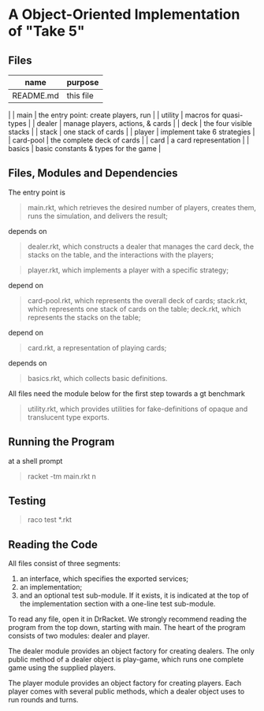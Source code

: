 # A Object-Oriented Implementation of "Take 5"


Files 
-----

| name     | purpose |
| ----------- | ------------------------------------ |
| README.md   | this file                            |
| 
| main        | the entry point: create players, run |
| utility     | macros for quasi-types               |
| dealer      | manage players, actions, & cards     |
| deck	      | the four visible stacks	   	     |
| stack	      | one stack of cards 		     |
| player      | implement take 6 strategies   	     |
| card-pool   | the complete deck of cards 	     |
| card	      | a card representation 		     |
| basics      | basic constants & types for the game |

Files, Modules and Dependencies 
-------------------------------

The entry point is 
>  main.rkt, which retrieves the desired number of players, creates them,
runs the simulation, and delivers the result;

depends on 
>  dealer.rkt, which constructs a dealer that manages the card deck, the
stacks on the table, and the interactions with the players;

> player.rkt, which implements a player with a specific strategy;

depend on
> card-pool.rkt, which represents the overall deck of cards;
> stack.rkt, which represents one stack of cards on the table; 
> deck.rkt, which represents the stacks on the table;

depend on 
>  card.rkt, a representation of playing cards; 

depends on
>  basics.rkt, which collects basic definitions. 

All files need the module below for the first step towards a gt benchmark
>  utility.rkt, which provides utilities for fake-definitions of opaque and
translucent type exports. 

Running the Program
-------------------

at a shell prompt 
> racket -tm main.rkt n

Testing
-------

> raco test *.rkt 


Reading the Code 
----------------

All files consist of three segments: 

1. an interface, which specifies the exported services;
2. an implementation;
3. and an optional test sub-module. If it exists, it is indicated at the
top of the implementation section with a one-line test sub-module. 

To read any file, open it in DrRacket. We strongly recommend reading the
program from the top down, starting with main. The heart of the program
consists of two modules: dealer and player. 

The dealer module provides an object factory for creating dealers. The only
public method of a dealer object is play-game, which runs one complete game
using the supplied players. 

The player module provides an object factory for creating players. Each
player comes with several public methods, which a dealer object uses to run
rounds and turns. 

